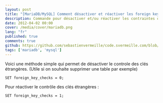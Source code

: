 ```yaml
---
layout: post
title: "[MariaDB/MySQL] Comment désactiver et réactiver les foreign keys"
description: Commande pour désactiver et/ou réactiver les contraintes de clés étrangères dans une base de données MariaDB ou MySQL
date: 2012-04-02 00:00
cover: /media/cover/mariadb.png
lang: "fr"
published: true
comments: true
github: https://github.com/sebastienvermeille/code.svermeille.com/blob/master/src/content/Databases/desactiver-les-foreign-keys-sur-mariadb-ou-mysql.md
tags: ['mariadb', 'mysql']
---
```


Voici une méthode simple qui permet de désactiver le controle des clés étrangères. (Utile si on souhaite supprimer une table par exemple)

~~~
SET foreign_key_checks = 0;
~~~



Pour réactiver le contrôle des clés étrangères :
~~~
SET foreign_key_checks = 1;
~~~